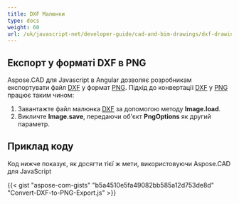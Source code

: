 ```yaml
---
title: DXF Малюнки
type: docs
weight: 60
url: /uk/javascript-net/developer-guide/cad-and-bim-drawings/dxf-drawings/
---
```


## **Експорт у форматі DXF в PNG**

Aspose.CAD для Javascript в Angular дозволяє розробникам експортувати файл [DXF](https://docs.fileformat.com/cad/dxf/) у формат [PNG](https://docs.fileformat.com/image/png/).
Підхід до конвертації [DXF](https://docs.fileformat.com/cad/dxf/) у [PNG](https://docs.fileformat.com/image/png/) працює таким чином:

1. Завантажте файл малюнка [DXF](https://docs.fileformat.com/cad/dxf/) за допомогою методу **Image.load**.
1. Викличте **Image.save**, передаючи об'єкт **PngOptions** як другий параметр.

## Приклад коду

Код нижче показує, як досягти тієї ж мети, використовуючи Aspose.CAD для JavaScript

{{< gist "aspose-com-gists" "b5a4510e5fa49082bb585a12d753de8d" "Convert-DXF-to-PNG-Export.js" >}}
